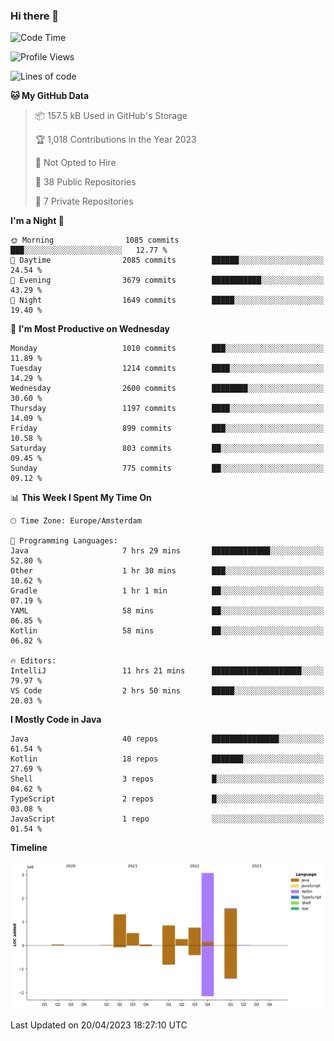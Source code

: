 ### Hi there 👋


<!--START_SECTION:waka-->
![Code Time](http://img.shields.io/badge/Code%20Time-3%2C172%20hrs%2051%20mins-blue)

![Profile Views](http://img.shields.io/badge/Profile%20Views-0-blue)

![Lines of code](https://img.shields.io/badge/From%20Hello%20World%20I%27ve%20Written-8.4%20million%20lines%20of%20code-blue)

**🐱 My GitHub Data** 

> 📦 157.5 kB Used in GitHub's Storage 
 > 
> 🏆 1,018 Contributions in the Year 2023
 > 
> 🚫 Not Opted to Hire
 > 
> 📜 38 Public Repositories 
 > 
> 🔑 7 Private Repositories 
 > 
**I'm a Night 🦉** 

```text
🌞 Morning                1085 commits        ███░░░░░░░░░░░░░░░░░░░░░░   12.77 % 
🌆 Daytime                2085 commits        ██████░░░░░░░░░░░░░░░░░░░   24.54 % 
🌃 Evening                3679 commits        ███████████░░░░░░░░░░░░░░   43.29 % 
🌙 Night                  1649 commits        █████░░░░░░░░░░░░░░░░░░░░   19.40 % 
```
📅 **I'm Most Productive on Wednesday** 

```text
Monday                   1010 commits        ███░░░░░░░░░░░░░░░░░░░░░░   11.89 % 
Tuesday                  1214 commits        ████░░░░░░░░░░░░░░░░░░░░░   14.29 % 
Wednesday                2600 commits        ████████░░░░░░░░░░░░░░░░░   30.60 % 
Thursday                 1197 commits        ████░░░░░░░░░░░░░░░░░░░░░   14.09 % 
Friday                   899 commits         ███░░░░░░░░░░░░░░░░░░░░░░   10.58 % 
Saturday                 803 commits         ██░░░░░░░░░░░░░░░░░░░░░░░   09.45 % 
Sunday                   775 commits         ██░░░░░░░░░░░░░░░░░░░░░░░   09.12 % 
```


📊 **This Week I Spent My Time On** 

```text
🕑︎ Time Zone: Europe/Amsterdam

💬 Programming Languages: 
Java                     7 hrs 29 mins       █████████████░░░░░░░░░░░░   52.80 % 
Other                    1 hr 30 mins        ███░░░░░░░░░░░░░░░░░░░░░░   10.62 % 
Gradle                   1 hr 1 min          ██░░░░░░░░░░░░░░░░░░░░░░░   07.19 % 
YAML                     58 mins             ██░░░░░░░░░░░░░░░░░░░░░░░   06.85 % 
Kotlin                   58 mins             ██░░░░░░░░░░░░░░░░░░░░░░░   06.82 % 

🔥 Editors: 
IntelliJ                 11 hrs 21 mins      ████████████████████░░░░░   79.97 % 
VS Code                  2 hrs 50 mins       █████░░░░░░░░░░░░░░░░░░░░   20.03 % 
```

**I Mostly Code in Java** 

```text
Java                     40 repos            ███████████████░░░░░░░░░░   61.54 % 
Kotlin                   18 repos            ███████░░░░░░░░░░░░░░░░░░   27.69 % 
Shell                    3 repos             █░░░░░░░░░░░░░░░░░░░░░░░░   04.62 % 
TypeScript               2 repos             █░░░░░░░░░░░░░░░░░░░░░░░░   03.08 % 
JavaScript               1 repo              ░░░░░░░░░░░░░░░░░░░░░░░░░   01.54 % 
```



**Timeline**

![Lines of Code chart](https://raw.githubusercontent.com/powercasgamer/powercasgamer/master/assets/bar_graph.png)


 Last Updated on 20/04/2023 18:27:10 UTC
<!--END_SECTION:waka-->
